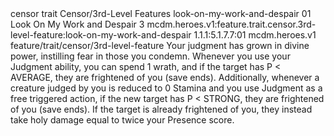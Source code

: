 <ability>
  <metadata>
    <class>censor</class>
    <feature_type>trait</feature_type>
    <file_dpath>Censor/3rd-Level Features</file_dpath>
    <item_id>look-on-my-work-and-despair</item_id>
    <item_index>01</item_index>
    <item_name>Look On My Work and Despair</item_name>
    <level>3</level>
    <scc>mcdm.heroes.v1:feature.trait.censor.3rd-level-feature:look-on-my-work-and-despair</scc>
    <scdc>1.1.1:5.1.7.7:01</scdc>
    <source>mcdm.heroes.v1</source>
    <type>feature/trait/censor/3rd-level-feature</type>
  </metadata>
  <effects>
    <effect type="mundane">Your judgment has grown in divine power, instilling fear in those you condemn. Whenever you use your Judgment ability, you can spend 1 wrath, and if the target has P &lt; AVERAGE, they are frightened of you (save ends). Additionally, whenever a creature judged by you is reduced to 0 Stamina and you use Judgment as a free triggered action, if the new target has P &lt; STRONG, they are frightened of you (save ends). If the target is already frightened of you, they instead take holy damage equal to twice your Presence score.</effect>
  </effects>
</ability>
